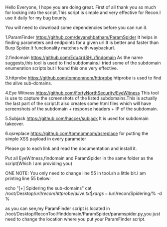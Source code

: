 Hello Everyone,
I hope you are doing great.
First of all thank you so much for looking into the script.This script is simple and very effective for Recon.I use it daily for my bug bounty.

You will need to download some dependencies before you can run it.

1.ParamFinder https://github.com/devanshbatham/ParamSpider
It helps in finding parameters and endpoints for a given url.It is better and faster than Burp Spider.It functionality matches with waybackurl.

2.findomain https://github.com/Edu4rdSHL/findomain
As the name suggests,this tool is used to find subdomains.I tried some of the subdomain enumeration scripts but I found this one very effective.

3.httprobe https://github.com/tomnomnom/httprobe
httprobe is used to find the alive sub-domains.

4.Eye Witness https://github.com/FortyNorthSecurity/EyeWitness
This tool is use to capture the screenshots of the listed subdomains.This is actually the last part of the script.It also creates some html files which will have screenshots of the subdomain + response headers + IP of the subdomain.

5.Subjack https://github.com/haccer/subjack
It is used for subdomain takeover.

6.qsreplace https://github.com/tomnomnom/qsreplace
for putting the simple XSS payload in every parameter

Please go to each link and read the documentation and install it.

Put all EyeWitness,findomain and ParamSpider in the same folder as the script(Which I am providing you)

ONE NOTE: You only need to change line 55 in tool.sh a little bit.I am printing line 55 below:

echo "[+] Spidering the sub-domains"
cat /root/Desktop/$url/recon/httprobe/alive.txt | xargs -I % python3 /root/Desktop/ReconTool/finddomain/ParamSpider/paramspider.py -l high -o /root/Desktop/$url/recon/Spidering/% -d %

as you can see,my ParamFinder script is located in /root/Desktop/ReconTool/finddomain/ParamSpider/paramspider.py,you just need to change the location where you put your ParamFinder script.

